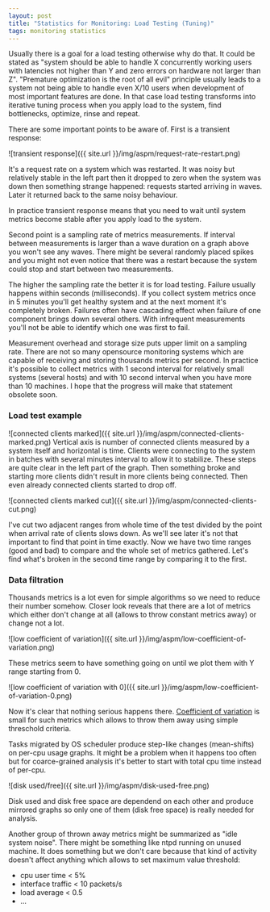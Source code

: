 ```yaml
---
layout: post
title: "Statistics for Monitoring: Load Testing (Tuning)"
tags: monitoring statistics
---
```


Usually there is a goal for a load testing otherwise why do that. It could be stated as "system should be able to handle X concurrently working users with latencies not higher than Y and zero errors on hardware not larger than Z". "Premature optimization is the root of all evil" principle usually leads to a system not being able to handle even X/10 users when development of most important features are done. In that case load testing transforms into iterative tuning process when you apply load to the system, find bottlenecks, optimize, rinse and repeat.

There are some important points to be aware of. First is a transient response:

![transient response]({{ site.url }}/img/aspm/request-rate-restart.png)

It's a request rate on a system which was restarted. It was noisy but relatively stable in the left part then it dropped to zero when the system was down then something strange happened: requests started arriving in waves. Later it returned back to the same noisy behaviour.

In practice transient response means that you need to wait until system metrics become stable after you apply load to the system.

Second point is a sampling rate of metrics measurements. If interval between measurements is larger than a wave duration on a graph above you won't see any waves. There might be several randomly placed spikes and you might not even notice that there was a restart because the system could stop and start between two measurements.

The higher the sampling rate the better it is for load testing. Failure usually happens within seconds (milliseconds). If you collect system metrics once in 5 minutes you'll get healthy system and at the next moment it's completely broken. Failures often have cascading effect when failure of one component brings down several others. With infrequent measurements you'll not be able to identify which one was first to fail.

Measurement overhead and storage size puts upper limit on a sampling rate. There are not so many opensource monitoring systems which are capable of receiving and storing thousands metrics per second. In practice it's possible to collect metrics with 1 second interval for relatively small systems (several hosts) and with 10 second interval when you have more than 10 machines. I hope that the progress will make that statement obsolete soon.

### Load test example

![connected clients marked]({{ site.url }}/img/aspm/connected-clients-marked.png)
Vertical axis is number of connected clients measured by a system itself and horizontal is time. Clients were connecting to the system in batches with several minutes interval to allow it to stabilize. These steps are quite clear in the left part of the graph. Then something broke and starting more clients didn't result in more clients being connected. Then even already connected clients started to drop off.

![connected clients marked cut]({{ site.url }}/img/aspm/connected-clients-cut.png)

I've cut two adjacent ranges from whole time of the test divided by the point when arrival rate of clients slows down. As we'll see later it's not that important to find that point in time exactly. Now we have two time ranges (good and bad) to compare and the whole set of metrics gathered. Let's find what's broken in the second time range by comparing it to the first.

### Data filtration

Thousands metrics is a lot even for simple algorithms so we need to reduce their number somehow. Closer look reveals that there are a lot of metrics which either don't change at all (allows to throw constant metrics away) or change not a lot.

![low coefficient of variation]({{ site.url }}/img/aspm/low-coefficient-of-variation.png)

These metrics seem to have something going on until we plot them with Y range starting from 0.

![low coefficient of variation with 0]({{ site.url }}/img/aspm/low-coefficient-of-variation-0.png)

Now it's clear that nothing serious happens there. [Coefficient of variation](http://en.wikipedia.org/wiki/Coefficient_of_variation) is small for such metrics which allows to throw them away using simple threschold criteria.

Tasks migrated by OS scheduler produce step-like changes (mean-shifts) on per-cpu usage graphs. It might be a problem when it happens too often but for coarce-grained analysis it's better to start with total cpu time instead of per-cpu.

![disk used/free]({{ site.url }}/img/aspm/disk-used-free.png)

Disk used and disk free space are dependend on each other and produce mirrored graphs so only one of them (disk free space) is really needed for analysis.

Another group of thrown away metrics might be summarized as "idle system noise". There might be something like ntpd running on unused machine. It does something but we don't care because that kind of activity doesn't affect anything which allows to set maximum value threshold:

* cpu user time < 5%
* interface traffic < 10 packets/s
* load average < 0.5
* ...
